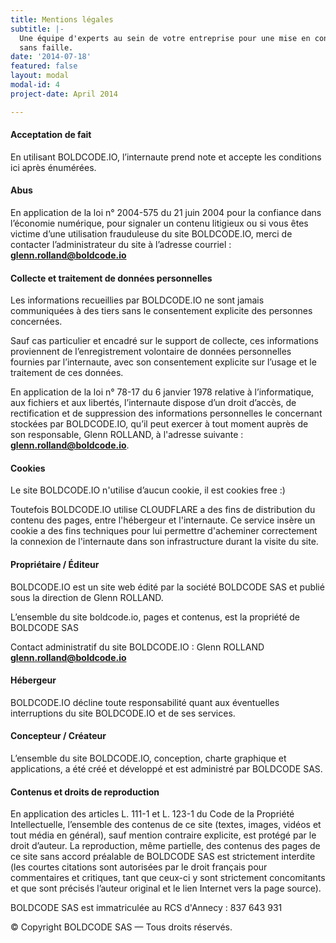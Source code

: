 ```yaml
---
title: Mentions légales
subtitle: |-
  Une équipe d'experts au sein de votre entreprise pour une mise en conformité
  sans faille.
date: '2014-07-18'
featured: false
layout: modal
modal-id: 4
project-date: April 2014

---
```


#### Acceptation de fait

En utilisant BOLDCODE.IO, l’internaute prend note et accepte les
conditions ici après énumérées.

#### Abus

En application de la loi n° 2004-575 du 21 juin 2004 pour la confiance dans
l’économie numérique, pour signaler un contenu litigieux ou si vous êtes
victime d’une utilisation frauduleuse du site BOLDCODE.IO, merci de
contacter l’administrateur du site à l’adresse courriel :
**glenn.rolland@boldcode.io**

#### Collecte et traitement de données personnelles

Les informations recueillies par BOLDCODE.IO ne sont jamais communiquées
à des tiers sans le consentement explicite des personnes concernées.  
  
Sauf cas particulier et encadré sur le support de collecte, ces informations
proviennent de l’enregistrement volontaire de données personnelles fournies
par l’internaute, avec son consentement explicite sur l’usage et le traitement
de ces données.  
  
En application de la loi n° 78-17 du 6 janvier 1978 relative à l’informatique,
aux fichiers et aux libertés, l’internaute dispose d’un droit d’accès, de
rectification et de suppression des informations personnelles le concernant
stockées par BOLDCODE.IO, qu’il peut exercer à tout moment auprès de son
responsable, Glenn ROLLAND, à l'adresse suivante :
**glenn.rolland@boldcode.io**.

#### Cookies

Le site BOLDCODE.IO n'utilise d’aucun cookie, il est cookies free :)  
  
Toutefois BOLDCODE.IO utilise CLOUDFLARE a des fins de distribution du
contenu des pages, entre l'hébergeur et l'internaute. Ce service insère un
cookie a des fins techniques pour lui permettre d'acheminer correctement la
connexion de l'internaute dans son infrastructure durant la visite du site.

#### Propriétaire / Éditeur

BOLDCODE.IO est un site web édité par la société BOLDCODE SAS et publié sous la direction de Glenn ROLLAND.

L’ensemble du site boldcode.io, pages et contenus, est la propriété de
BOLDCODE SAS
  
Contact administratif du site BOLDCODE.IO : Glenn ROLLAND
**glenn.rolland@boldcode.io**

#### Hébergeur

BOLDCODE.IO décline toute responsabilité quant aux éventuelles
interruptions du site BOLDCODE.IO et de ses services.

#### Concepteur / Créateur

L’ensemble du site BOLDCODE.IO, conception, charte graphique et
applications, a été créé et développé et est administré par BOLDCODE SAS.

#### Contenus et droits de reproduction

En application des articles L. 111-1 et L. 123-1 du Code de la Propriété
Intellectuelle, l’ensemble des contenus de ce site (textes, images, vidéos et
tout média en général), sauf mention contraire explicite, est protégé par le
droit d’auteur. La reproduction, même partielle, des contenus des pages de ce
site sans accord préalable de BOLDCODE SAS est strictement interdite (les courtes
citations sont autorisées par le droit français pour commentaires et
critiques, tant que ceux-ci y sont strictement concomitants et que sont
précisés l’auteur original et le lien Internet vers la page source).  
  
BOLDCODE SAS est immatriculée au RCS d'Annecy : 837 643 931 <!-- & géré par Fred
de la compta  -->
  
© Copyright BOLDCODE SAS &mdash; Tous droits réservés.

